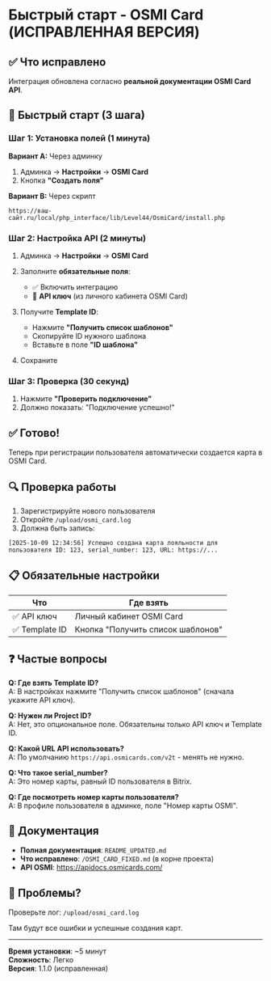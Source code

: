 # Быстрый старт - OSMI Card (ИСПРАВЛЕННАЯ ВЕРСИЯ)

## ✅ Что исправлено

Интеграция обновлена согласно **реальной документации OSMI Card API**.

## 🚀 Быстрый старт (3 шага)

### Шаг 1: Установка полей (1 минута)

**Вариант А:** Через админку
1. Админка → **Настройки** → **OSMI Card**
2. Кнопка **"Создать поля"**

**Вариант B:** Через скрипт
```
https://ваш-сайт.ru/local/php_interface/lib/Level44/OsmiCard/install.php
```

### Шаг 2: Настройка API (2 минуты)

1. Админка → **Настройки** → **OSMI Card**

2. Заполните **обязательные поля**:
   - ✅ Включить интеграцию
   - 🔑 **API ключ** (из личного кабинета OSMI Card)
   
3. Получите **Template ID**:
   - Нажмите **"Получить список шаблонов"**
   - Скопируйте ID нужного шаблона
   - Вставьте в поле **"ID шаблона"**

4. Сохраните

### Шаг 3: Проверка (30 секунд)

1. Нажмите **"Проверить подключение"**
2. Должно показать: "Подключение успешно!"

## ✅ Готово!

Теперь при регистрации пользователя автоматически создается карта в OSMI Card.

## 🔍 Проверка работы

1. Зарегистрируйте нового пользователя
2. Откройте `/upload/osmi_card.log`
3. Должна быть запись:
```
[2025-10-09 12:34:56] Успешно создана карта лояльности для пользователя ID: 123, serial_number: 123, URL: https://...
```

## 📋 Обязательные настройки

| Что | Где взять |
|-----|-----------|
| ✅ API ключ | Личный кабинет OSMI Card |
| ✅ Template ID | Кнопка "Получить список шаблонов" |

## ❓ Частые вопросы

**Q: Где взять Template ID?**  
A: В настройках нажмите "Получить список шаблонов" (сначала укажите API ключ).

**Q: Нужен ли Project ID?**  
A: Нет, это опциональное поле. Обязательны только API ключ и Template ID.

**Q: Какой URL API использовать?**  
A: По умолчанию `https://api.osmicards.com/v2t` - менять не нужно.

**Q: Что такое serial_number?**  
A: Это номер карты, равный ID пользователя в Bitrix.

**Q: Где посмотреть номер карты пользователя?**  
A: В профиле пользователя в админке, поле "Номер карты OSMI".

## 📖 Документация

- **Полная документация**: `README_UPDATED.md`
- **Что исправлено**: `/OSMI_CARD_FIXED.md` (в корне проекта)
- **API OSMI**: https://apidocs.osmicards.com/

## 🐛 Проблемы?

Проверьте лог: `/upload/osmi_card.log`

Там будут все ошибки и успешные создания карт.

---

**Время установки**: ~5 минут  
**Сложность**: Легко  
**Версия**: 1.1.0 (исправленная)

